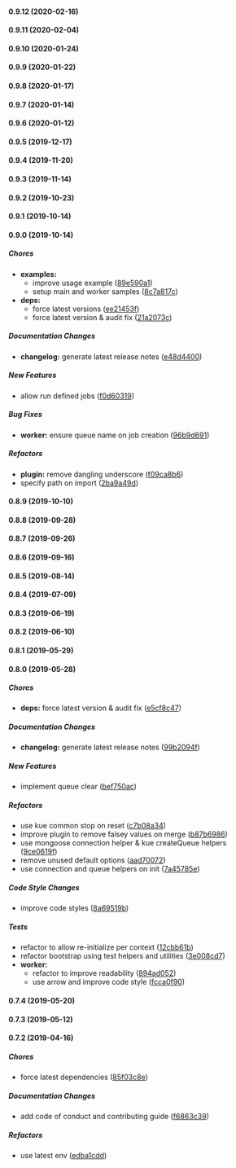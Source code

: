 #### 0.9.12 (2020-02-16)

#### 0.9.11 (2020-02-04)

#### 0.9.10 (2020-01-24)

#### 0.9.9 (2020-01-22)

#### 0.9.8 (2020-01-17)

#### 0.9.7 (2020-01-14)

#### 0.9.6 (2020-01-12)

#### 0.9.5 (2019-12-17)

#### 0.9.4 (2019-11-20)

#### 0.9.3 (2019-11-14)

#### 0.9.2 (2019-10-23)

#### 0.9.1 (2019-10-14)

#### 0.9.0 (2019-10-14)

##### Chores

* **examples:**
  *  improve usage example ([89e590a1](https://github.com/lykmapipo/mongoose-kue/commit/89e590a1769f85cf5e46de6d701fadaeb0e630b5))
  *  setup main and worker samples ([8c7a817c](https://github.com/lykmapipo/mongoose-kue/commit/8c7a817c3cc63029baa42db68608cdcde9606768))
* **deps:**
  *  force latest versions ([ee21453f](https://github.com/lykmapipo/mongoose-kue/commit/ee21453f10ea44a3dc861c19c1ef4a0b58fa0f18))
  *  force latest version & audit fix ([21a2073c](https://github.com/lykmapipo/mongoose-kue/commit/21a2073cfce2a9764e24651ddd9c652936e1d8fe))

##### Documentation Changes

* **changelog:**  generate latest release notes ([e48d4400](https://github.com/lykmapipo/mongoose-kue/commit/e48d4400fbf30d6bf7321a89e585752c7fa0ca6d))

##### New Features

*  allow run defined jobs ([f0d60319](https://github.com/lykmapipo/mongoose-kue/commit/f0d60319fb11d94bc04234d3e9cdd1b8655f24b6))

##### Bug Fixes

* **worker:**  ensure queue name on job creation ([96b9d691](https://github.com/lykmapipo/mongoose-kue/commit/96b9d6910c896137b803bb8045af3f4f44ea83eb))

##### Refactors

* **plugin:**  remove dangling underscore ([f09ca8b6](https://github.com/lykmapipo/mongoose-kue/commit/f09ca8b6f8b67b179fc17949697cca67be16b3ce))
*  specify path on import ([2ba9a49d](https://github.com/lykmapipo/mongoose-kue/commit/2ba9a49da63175127c4f57c3a9ede02a23dc6602))

#### 0.8.9 (2019-10-10)

#### 0.8.8 (2019-09-28)

#### 0.8.7 (2019-09-26)

#### 0.8.6 (2019-09-16)

#### 0.8.5 (2019-08-14)

#### 0.8.4 (2019-07-09)

#### 0.8.3 (2019-06-19)

#### 0.8.2 (2019-06-10)

#### 0.8.1 (2019-05-29)

#### 0.8.0 (2019-05-28)

##### Chores

* **deps:**  force latest version & audit fix ([e5cf8c47](https://github.com/lykmapipo/mongoose-kue/commit/e5cf8c473716da97055e5214d8794d9a767f8ec0))

##### Documentation Changes

* **changelog:**  generate latest release notes ([99b2094f](https://github.com/lykmapipo/mongoose-kue/commit/99b2094f229eb250bc744a458e0f51132d64021f))

##### New Features

*  implement queue clear ([bef750ac](https://github.com/lykmapipo/mongoose-kue/commit/bef750acf27889e8a5c7680d0beb661b08df6835))

##### Refactors

*  use kue common stop on reset ([c7b08a34](https://github.com/lykmapipo/mongoose-kue/commit/c7b08a34ab2c7de4f44753f4c741003a177af981))
*  improve plugin to remove falsey values on merge ([b87b6986](https://github.com/lykmapipo/mongoose-kue/commit/b87b6986198d11213cee46da13e9a0c0729a9551))
*  use mongoose connection helper & kue createQueue helpers ([9ce0619f](https://github.com/lykmapipo/mongoose-kue/commit/9ce0619fe9791b27728da87bb923a7c911d41879))
*  remove unused default options ([aad70072](https://github.com/lykmapipo/mongoose-kue/commit/aad700729bb673b127201d66fc55d7cc6081af37))
*  use connection and queue helpers on init ([7a45785e](https://github.com/lykmapipo/mongoose-kue/commit/7a45785efb1e734431496df8274302b71bd24db0))

##### Code Style Changes

*  improve code styles ([8a69519b](https://github.com/lykmapipo/mongoose-kue/commit/8a69519b79639f829b67565a850427b63cbf39c8))

##### Tests

*  refactor to allow re-initialize per context ([12cbb61b](https://github.com/lykmapipo/mongoose-kue/commit/12cbb61b2d69cf5ea087f8de53754f3093ca14fa))
*  refactor bootstrap using test helpers and utilities ([3e008cd7](https://github.com/lykmapipo/mongoose-kue/commit/3e008cd72c1be9fd4fdb61c715daeec44d6ce155))
* **worker:**
  *  refactor to improve readability ([894ad052](https://github.com/lykmapipo/mongoose-kue/commit/894ad0525d35bc5f1d5e12746d4cc6dfa278fb8f))
  *  use arrow and improve code style ([fcca0f90](https://github.com/lykmapipo/mongoose-kue/commit/fcca0f90cd8c6f7a9d6d205ba05c4268bc998130))

#### 0.7.4 (2019-05-20)

#### 0.7.3 (2019-05-12)

#### 0.7.2 (2019-04-16)

##### Chores

*  force latest dependencies ([85f03c8e](https://github.com/lykmapipo/mongoose-kue/commit/85f03c8e6a1a1718bde1b754f0fa41ea7aaced63))

##### Documentation Changes

*  add code of conduct and contributing guide ([f6863c39](https://github.com/lykmapipo/mongoose-kue/commit/f6863c394f63d575110f63f3247077ca8420a510))

##### Refactors

*  use latest env ([edba1cdd](https://github.com/lykmapipo/mongoose-kue/commit/edba1cddd4204c1046cfd4c5f74b872b6906a417))

